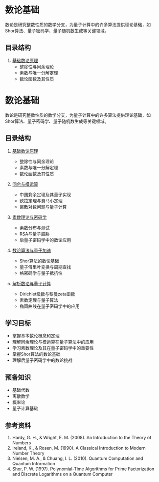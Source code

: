 # 数论基础

数论是研究整数性质的数学分支，为量子计算中的许多算法提供理论基础，如Shor算法、量子密码学、量子随机数生成等关键领域。

## 目录结构

1. [基础数论原理](01_基础数论原理.md)
   - 整除性与同余理论
   - 素数与唯一分解定理
   - 数论函数及其性质
# 数论基础

数论是研究整数性质的数学分支，为量子计算中的许多算法提供理论基础，如Shor算法、量子密码学、量子随机数生成等关键领域。

## 目录结构

1. [基础数论原理](01_基础数论原理.md)
   - 整除性与同余理论
   - 素数与唯一分解定理
   - 数论函数及其性质

2. [同余与模运算](02_同余与模运算.md)
   - 中国剩余定理及其量子实现
   - 欧拉定理与费马小定理
   - 离散对数问题与量子计算

3. [素数理论与密码学](03_素数理论与密码学.md)
   - 素数分布与测试
   - RSA与量子威胁
   - 后量子密码学中的数论应用

4. [数论算法与量子加速](04_数论算法与量子加速.md)
   - Shor算法的数论基础
   - 量子傅里叶变换与周期查找
   - 格密码学与量子抵抗性

5. [解析数论与量子计算](05_解析数论与量子计算.md)
   - Dirichlet级数与黎曼zeta函数
   - 素数定理与量子算法
   - 椭圆曲线在量子密码学中的应用

## 学习目标

- 掌握基本数论概念和定理
- 理解同余理论与模运算在量子算法中的应用
- 学习素数理论及其在量子密码学中的重要性
- 掌握Shor算法的数论基础
- 理解后量子密码学中的数论挑战

## 预备知识

- 基础代数
- 离散数学
- 概率论
- 量子计算基础

## 参考资料

1. Hardy, G. H., & Wright, E. M. (2008). An Introduction to the Theory of Numbers
2. Ireland, K., & Rosen, M. (1990). A Classical Introduction to Modern Number Theory
3. Nielsen, M. A., & Chuang, I. L. (2010). Quantum Computation and Quantum Information
4. Shor, P. W. (1997). Polynomial-Time Algorithms for Prime Factorization and Discrete Logarithms on a Quantum Computer